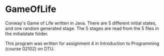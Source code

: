 # GameOfLife
Conway's Game of Life written in Java. 
There are 5 different initial states, and one random generated stage. The 5 stages are read from the 5 files in the initialstate folder. 

This program was written for assignment 4 in Introduction to Programming (course 02102) on DTU. 
